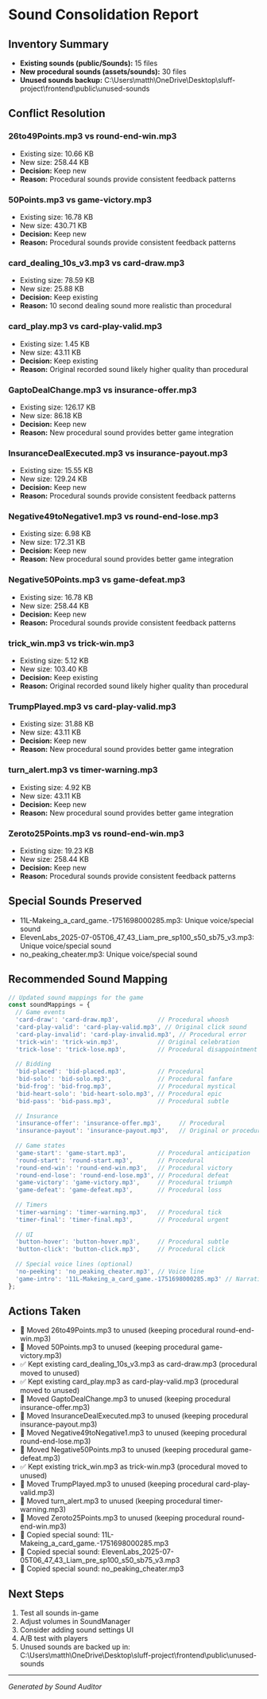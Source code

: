 # Sound Consolidation Report

## Inventory Summary
- **Existing sounds (public/Sounds):** 15 files
- **New procedural sounds (assets/sounds):** 30 files
- **Unused sounds backup:** C:\Users\matth\OneDrive\Desktop\sluff-project\frontend\public\unused-sounds

## Conflict Resolution

### 26to49Points.mp3 vs round-end-win.mp3
- Existing size: 10.66 KB
- New size: 258.44 KB
- **Decision:** Keep new
- **Reason:** Procedural sounds provide consistent feedback patterns

### 50Points.mp3 vs game-victory.mp3
- Existing size: 16.78 KB
- New size: 430.71 KB
- **Decision:** Keep new
- **Reason:** Procedural sounds provide consistent feedback patterns

### card_dealing_10s_v3.mp3 vs card-draw.mp3
- Existing size: 78.59 KB
- New size: 25.88 KB
- **Decision:** Keep existing
- **Reason:** 10 second dealing sound more realistic than procedural

### card_play.mp3 vs card-play-valid.mp3
- Existing size: 1.45 KB
- New size: 43.11 KB
- **Decision:** Keep existing
- **Reason:** Original recorded sound likely higher quality than procedural

### GaptoDealChange.mp3 vs insurance-offer.mp3
- Existing size: 126.17 KB
- New size: 86.18 KB
- **Decision:** Keep new
- **Reason:** New procedural sound provides better game integration

### InsuranceDealExecuted.mp3 vs insurance-payout.mp3
- Existing size: 15.55 KB
- New size: 129.24 KB
- **Decision:** Keep new
- **Reason:** Procedural sounds provide consistent feedback patterns

### Negative49toNegative1.mp3 vs round-end-lose.mp3
- Existing size: 6.98 KB
- New size: 172.31 KB
- **Decision:** Keep new
- **Reason:** New procedural sound provides better game integration

### Negative50Points.mp3 vs game-defeat.mp3
- Existing size: 16.78 KB
- New size: 258.44 KB
- **Decision:** Keep new
- **Reason:** Procedural sounds provide consistent feedback patterns

### trick_win.mp3 vs trick-win.mp3
- Existing size: 5.12 KB
- New size: 103.40 KB
- **Decision:** Keep existing
- **Reason:** Original recorded sound likely higher quality than procedural

### TrumpPlayed.mp3 vs card-play-valid.mp3
- Existing size: 31.88 KB
- New size: 43.11 KB
- **Decision:** Keep new
- **Reason:** New procedural sound provides better game integration

### turn_alert.mp3 vs timer-warning.mp3
- Existing size: 4.92 KB
- New size: 43.11 KB
- **Decision:** Keep new
- **Reason:** New procedural sound provides better game integration

### Zeroto25Points.mp3 vs round-end-win.mp3
- Existing size: 19.23 KB
- New size: 258.44 KB
- **Decision:** Keep new
- **Reason:** Procedural sounds provide consistent feedback patterns


## Special Sounds Preserved
- 11L-Makeing_a_card_game.-1751698000285.mp3: Unique voice/special sound
- ElevenLabs_2025-07-05T06_47_43_Liam_pre_sp100_s50_sb75_v3.mp3: Unique voice/special sound
- no_peaking_cheater.mp3: Unique voice/special sound

## Recommended Sound Mapping

```javascript
// Updated sound mappings for the game
const soundMappings = {
  // Game events
  'card-draw': 'card-draw.mp3',           // Procedural whoosh
  'card-play-valid': 'card-play-valid.mp3', // Original click sound
  'card-play-invalid': 'card-play-invalid.mp3', // Procedural error
  'trick-win': 'trick-win.mp3',           // Original celebration
  'trick-lose': 'trick-lose.mp3',         // Procedural disappointment
  
  // Bidding
  'bid-placed': 'bid-placed.mp3',         // Procedural
  'bid-solo': 'bid-solo.mp3',             // Procedural fanfare
  'bid-frog': 'bid-frog.mp3',             // Procedural mystical
  'bid-heart-solo': 'bid-heart-solo.mp3', // Procedural epic
  'bid-pass': 'bid-pass.mp3',             // Procedural subtle
  
  // Insurance
  'insurance-offer': 'insurance-offer.mp3',     // Procedural
  'insurance-payout': 'insurance-payout.mp3',   // Original or procedural
  
  // Game states
  'game-start': 'game-start.mp3',         // Procedural anticipation
  'round-start': 'round-start.mp3',       // Procedural
  'round-end-win': 'round-end-win.mp3',   // Procedural victory
  'round-end-lose': 'round-end-lose.mp3', // Procedural defeat
  'game-victory': 'game-victory.mp3',     // Procedural triumph
  'game-defeat': 'game-defeat.mp3',       // Procedural loss
  
  // Timers
  'timer-warning': 'timer-warning.mp3',   // Procedural tick
  'timer-final': 'timer-final.mp3',       // Procedural urgent
  
  // UI
  'button-hover': 'button-hover.mp3',     // Procedural subtle
  'button-click': 'button-click.mp3',     // Procedural click
  
  // Special voice lines (optional)
  'no-peeking': 'no_peaking_cheater.mp3', // Voice line
  'game-intro': '11L-Makeing_a_card_game.-1751698000285.mp3' // Narration
};
```

## Actions Taken
- 📁 Moved 26to49Points.mp3 to unused (keeping procedural round-end-win.mp3)
- 📁 Moved 50Points.mp3 to unused (keeping procedural game-victory.mp3)
- ✅ Kept existing card_dealing_10s_v3.mp3 as card-draw.mp3 (procedural moved to unused)
- ✅ Kept existing card_play.mp3 as card-play-valid.mp3 (procedural moved to unused)
- 📁 Moved GaptoDealChange.mp3 to unused (keeping procedural insurance-offer.mp3)
- 📁 Moved InsuranceDealExecuted.mp3 to unused (keeping procedural insurance-payout.mp3)
- 📁 Moved Negative49toNegative1.mp3 to unused (keeping procedural round-end-lose.mp3)
- 📁 Moved Negative50Points.mp3 to unused (keeping procedural game-defeat.mp3)
- ✅ Kept existing trick_win.mp3 as trick-win.mp3 (procedural moved to unused)
- 📁 Moved TrumpPlayed.mp3 to unused (keeping procedural card-play-valid.mp3)
- 📁 Moved turn_alert.mp3 to unused (keeping procedural timer-warning.mp3)
- 📁 Moved Zeroto25Points.mp3 to unused (keeping procedural round-end-win.mp3)
- 🎤 Copied special sound: 11L-Makeing_a_card_game.-1751698000285.mp3
- 🎤 Copied special sound: ElevenLabs_2025-07-05T06_47_43_Liam_pre_sp100_s50_sb75_v3.mp3
- 🎤 Copied special sound: no_peaking_cheater.mp3

## Next Steps
1. Test all sounds in-game
2. Adjust volumes in SoundManager
3. Consider adding sound settings UI
4. A/B test with players
5. Unused sounds are backed up in: C:\Users\matth\OneDrive\Desktop\sluff-project\frontend\public\unused-sounds

---
*Generated by Sound Auditor*
